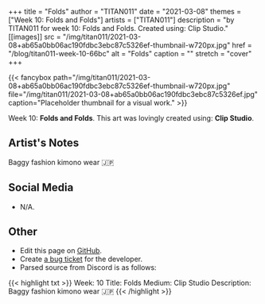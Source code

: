 +++
title =       "Folds"
author =      "TITAN011"
date =        "2021-03-08"
themes =      ["Week 10: Folds and Folds"]
artists =     ["TITAN011"]
description = "by TITAN011 for week 10: Folds and Folds. Created using: Clip Studio."
[[images]]
      src = "/img/titan011/2021-03-08+ab65a0bb06ac190fdbc3ebc87c5326ef-thumbnail-w720px.jpg"
      href = "/blog/titan011-week-10-66bc"
      alt = "Folds"
      caption = ""
      stretch = "cover"
+++


{{< fancybox path="/img/titan011/2021-03-08+ab65a0bb06ac190fdbc3ebc87c5326ef-thumbnail-w720px.jpg" file="/img/titan011/2021-03-08+ab65a0bb06ac190fdbc3ebc87c5326ef.jpg" caption="Placeholder thumbnail for a visual work." >}}


Week 10: **Folds and Folds**. This art was lovingly created using: **Clip Studio**.

## Artist's Notes

Baggy fashion kimono wear 🇯🇵

## Social Media

- N/A.

## Other

- Edit this page on [GitHub](https://github.com/teaminkling/web-refresh/edit/main/content/blog/titan011-week-10-66bc.md).
- Create [a bug ticket](https://github.com/teaminkling/web-refresh/issues/new?assignees=&labels=bug&template=problem-report.md&title=) for the developer.
- Parsed source from Discord is as follows:

{{< highlight txt >}}
Week: 10 
Title: Folds
Medium: Clip Studio
Description: Baggy fashion kimono wear 🇯🇵
{{< /highlight >}}